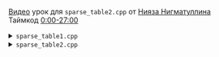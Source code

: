[Видео](https://www.youtube.com/watch?v=5aPjt7WF8oY&t=0s) урок для `sparse_table2.cpp` от [Нияза Нигматуллина](https://codeforces.com/profile/niyaznigmatul)  
Таймкод [0:00-27:00](https://www.youtube.com/watch?v=5aPjt7WF8oY&t=0s)

<details>
<summary><code>sparse_table1.cpp</code></summary>

1. Построение $O(NlogN)$
2. $min(l,r)$ $O(1)$
</details>
<details>
<summary><code>sparse_table2.cpp</code></summary>

1. Построение $O(NlogN)$
2. $sum(l,r)$ $O(1)$
<br>
Данная реализация работает для таких запросов как посчитать перемножение на отрезке по любому модулю, даже не простому. Сделать это с помощью <code>sparse_table1.cpp</code> невозможно.
<br><br>
Так же можно считать перемножение матриц на отрезке.
</details>